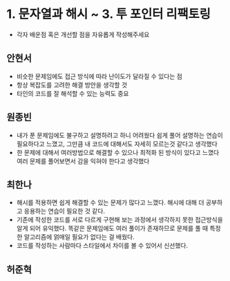 # 1. 문자열과 해시 ~ 3. 투 포인터 리팩토링 

- 각자 배운점 혹은 개선할 점을 자유롭게 작성해주세요


## 안현서
- 비슷한 문제임에도 접근 방식에 따라 난이도가 달라질 수 있다는 점
- 항상 복잡도를 고려한 해결 방안을 생각할 것
- 타인의 코드를 잘 해석할 수 있는 능력도 중요

## 원종빈
- 내가 푼 문제임에도 불구하고 설명하려고 하니 어려웠다 쉽게 풀어 설명하는 연습이 필요하다고 느꼈고, 그만큼 내 코드에 대해서도 자세히 모르는것 같다고 생각했다
- 한 문제에 대해서 여러방법으로 해결할 수 있으나 최적화 된 방식이 있다고 느꼈다 여러 문제를 풀어보면서 감을 익혀야 한다고 생각했다

## 최한나
* 해시를 적용하면 쉽게 해결할 수 있는 문제가 많다고 느꼈다. 해시에 대해 더 공부하고 응용하는 연습이 필요한 것 같다.
* 기존에 작성한 코드를 서로 다르게 구현해 보는 과정에서 생각하지 못한 접근방식을 알게 되어 유익했다. 똑같은 문제임에도 여러 풀이가 존재하므로 문제를 풀 때 특정한 알고리즘에 얽매일 필요가 없다는 걸 배웠다.
* 코드를 작성하는 사람마다 스타일에서 차이를 볼 수 있어서 신선했다.

## 허준혁

